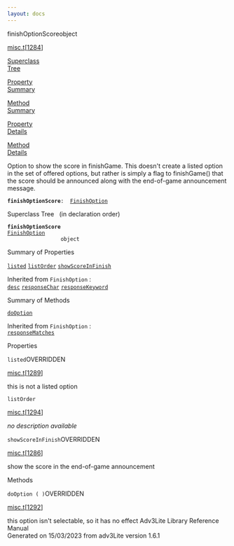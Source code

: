 ```yaml
---
layout: docs
---
```

<span class="title">finishOptionScore</span><span class="type">object</span>

[misc.t](../file/misc.t.html)\[[1284](../source/misc.t.html#1284)\]

[Superclass  
Tree](#_SuperClassTree_)

[Property  
Summary](#_PropSummary_)

[Method  
Summary](#_MethodSummary_)

[Property  
Details](#_Properties_)

[Method  
Details](#_Methods_)



Option to show the score in finishGame. This doesn't create a listed
option in the set of offered options, but rather is simply a flag to
finishGame() that the score should be announced along with the
end-of-game announcement message.

**`finishOptionScore`**` :   `[`FinishOption`](../object/FinishOption.html)



<span id="_SuperClassTree_"></span>



<span class="hdln">Superclass Tree</span>   (in declaration order)



**`finishOptionScore`**  
[`FinishOption`](../object/FinishOption.html)  
`                 object`  
<span id="_PropSummary_"></span>



<span class="hdln">Summary of Properties</span>  



[`listed`](#listed) [`listOrder`](#listOrder) [`showScoreInFinish`](#showScoreInFinish)

Inherited from `FinishOption` :  
[`desc`](../object/FinishOption.html#desc) [`responseChar`](../object/FinishOption.html#responseChar) [`responseKeyword`](../object/FinishOption.html#responseKeyword)

<span id="_MethodSummary_"></span>



<span class="hdln">Summary of Methods</span>  



[`doOption`](#doOption)

Inherited from `FinishOption` :  
[`responseMatches`](../object/FinishOption.html#responseMatches)

<span id="_Properties_"></span>



<span class="hdln">Properties</span>  



<span id="listed"></span>

`listed`<span class="rem">OVERRIDDEN</span>

[misc.t](../file/misc.t.html)\[[1289](../source/misc.t.html#1289)\]



this is not a listed option



<span id="listOrder"></span>

`listOrder`

[misc.t](../file/misc.t.html)\[[1294](../source/misc.t.html#1294)\]



*no description available*



<span id="showScoreInFinish"></span>

`showScoreInFinish`<span class="rem">OVERRIDDEN</span>

[misc.t](../file/misc.t.html)\[[1286](../source/misc.t.html#1286)\]



show the score in the end-of-game announcement



<span id="_Methods_"></span>



<span class="hdln">Methods</span>  



<span id="doOption"></span>

`doOption ( )`<span class="rem">OVERRIDDEN</span>

[misc.t](../file/misc.t.html)\[[1292](../source/misc.t.html#1292)\]



this option isn't selectable, so it has no effect
Adv3Lite Library Reference Manual  
Generated on 15/03/2023 from adv3Lite version 1.6.1


